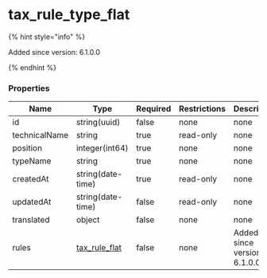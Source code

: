 
# tax_rule_type_flat

{% hint style="info" %}

Added since version: 6.1.0.0

{% endhint %}

### Properties

|Name|Type|Required|Restrictions|Description|
|---|---|---|---|---|
|id|string(uuid)|false|none|none|
|technicalName|string|true|read-only|none|
|position|integer(int64)|true|none|none|
|typeName|string|true|none|none|
|createdAt|string(date-time)|true|read-only|none|
|updatedAt|string(date-time)|false|read-only|none|
|translated|object|false|none|none|
|rules|[tax_rule_flat](/schema/tax_rule_flat)|false|none|Added since version: 6.1.0.0|
